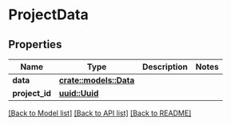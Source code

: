 # ProjectData

## Properties

Name | Type | Description | Notes
------------ | ------------- | ------------- | -------------
**data** | [**crate::models::Data**](Data.md) |  | 
**project_id** | [**uuid::Uuid**](uuid::Uuid.md) |  | 

[[Back to Model list]](../README.md#documentation-for-models) [[Back to API list]](../README.md#documentation-for-api-endpoints) [[Back to README]](../README.md)


